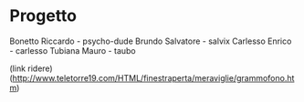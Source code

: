 Progetto
========

Bonetto Riccardo - psycho-dude
Brundo Salvatore - salvix
Carlesso Enrico - carlesso
Tubiana Mauro - taubo

(link ridere)(http://www.teletorre19.com/HTML/finestraperta/meraviglie/grammofono.htm)